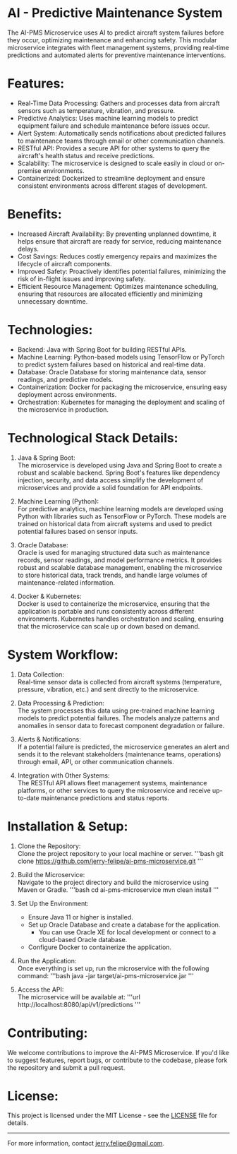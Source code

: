 # AI - Predictive Maintenance System
The AI-PMS Microservice uses AI to predict aircraft system failures before they occur, optimizing maintenance and enhancing safety. This modular microservice integrates with fleet management systems, providing real-time predictions and automated alerts for preventive maintenance interventions.

# Features:
- Real-Time Data Processing: Gathers and processes data from aircraft sensors such as temperature, vibration, and pressure.
- Predictive Analytics: Uses machine learning models to predict equipment failure and schedule maintenance before issues occur.
- Alert System: Automatically sends notifications about predicted failures to maintenance teams through email or other communication channels.
- RESTful API: Provides a secure API for other systems to query the aircraft's health status and receive predictions.
- Scalability: The microservice is designed to scale easily in cloud or on-premise environments.
- Containerized: Dockerized to streamline deployment and ensure consistent environments across different stages of development.

# Benefits:
- Increased Aircraft Availability: By preventing unplanned downtime, it helps ensure that aircraft are ready for service, reducing maintenance delays.
- Cost Savings: Reduces costly emergency repairs and maximizes the lifecycle of aircraft components.
- Improved Safety: Proactively identifies potential failures, minimizing the risk of in-flight issues and improving safety.
- Efficient Resource Management: Optimizes maintenance scheduling, ensuring that resources are allocated efficiently and minimizing unnecessary downtime.

# Technologies:
- Backend: Java with Spring Boot for building RESTful APIs.
- Machine Learning: Python-based models using TensorFlow or PyTorch to predict system failures based on historical and real-time data.
- Database: Oracle Database for storing maintenance data, sensor readings, and predictive models.
- Containerization: Docker for packaging the microservice, ensuring easy deployment across environments.
- Orchestration: Kubernetes for managing the deployment and scaling of the microservice in production.

# Technological Stack Details:

1. Java & Spring Boot:  
   The microservice is developed using Java and Spring Boot to create a robust and scalable backend. Spring Boot's features like dependency injection, security, and data access simplify the development of microservices and provide a solid foundation for API endpoints.
   
2. Machine Learning (Python):  
   For predictive analytics, machine learning models are developed using Python with libraries such as TensorFlow or PyTorch. These models are trained on historical data from aircraft systems and used to predict potential failures based on sensor inputs.

3. Oracle Database:  
   Oracle is used for managing structured data such as maintenance records, sensor readings, and model performance metrics. It provides robust and scalable database management, enabling the microservice to store historical data, track trends, and handle large volumes of maintenance-related information.

4. Docker & Kubernetes:  
   Docker is used to containerize the microservice, ensuring that the application is portable and runs consistently across different environments. Kubernetes handles orchestration and scaling, ensuring that the microservice can scale up or down based on demand.

# System Workflow:

1. Data Collection:  
   Real-time sensor data is collected from aircraft systems (temperature, pressure, vibration, etc.) and sent directly to the microservice.

2. Data Processing & Prediction:  
   The system processes this data using pre-trained machine learning models to predict potential failures. The models analyze patterns and anomalies in sensor data to forecast component degradation or failure.
   
3. Alerts & Notifications:  
   If a potential failure is predicted, the microservice generates an alert and sends it to the relevant stakeholders (maintenance teams, operations) through email, API, or other communication channels.
   
4. Integration with Other Systems:  
   The RESTful API allows fleet management systems, maintenance platforms, or other services to query the microservice and receive up-to-date maintenance predictions and status reports.

# Installation & Setup:

1. Clone the Repository:  
   Clone the project repository to your local machine or server.
   '''bash
   git clone https://github.com/jerry-felipe/ai-pms-microservice.git
   '''

2. Build the Microservice:  
   Navigate to the project directory and build the microservice using Maven or Gradle.
   '''bash
   cd ai-pms-microservice
   mvn clean install
   '''

3. Set Up the Environment:
   - Ensure Java 11 or higher is installed.
   - Set up Oracle Database and create a database for the application.
     - You can use Oracle XE for local development or connect to a cloud-based Oracle database.
   - Configure Docker to containerize the application.
   
4. Run the Application:  
   Once everything is set up, run the microservice with the following command:
   '''bash
   java -jar target/ai-pms-microservice.jar
   '''

5. Access the API:  
   The microservice will be available at:
   '''url
   http://localhost:8080/api/v1/predictions
   '''

# Contributing:
We welcome contributions to improve the AI-PMS Microservice. If you'd like to suggest features, report bugs, or contribute to the codebase, please fork the repository and submit a pull request.

# License:
This project is licensed under the MIT License - see the [LICENSE](LICENSE) file for details.

---

For more information, contact jerry.felipe@gmail.com.
